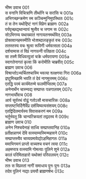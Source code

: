 भीष्म उवाच	001    
स वनानि विचित्राणि तीर्थानि च सरांसि च	001a  
अभिगच्छन्क्रमेण स्म कञ्चिन्मुनिमुपस्थितः	001c  
तं स तेन यथोद्दिष्टं नागं विप्रेण ब्राह्मणः	002a  
पर्यपृच्छद्यथान्यायं श्रुत्वैव च जगाम सः	002c  
सोऽभिगम्य यथाख्यातं नागायतनमर्थवित्	003a  
प्रोक्तवानहमस्मीति भोःशब्दालङ्कृतं वचः	003c  
ततस्तस्य वचः श्रुत्वा रूपिणी धर्मवत्सला	004a  
दर्शयामास तं विप्रं नागपत्नी पतिव्रता	004c  
सा तस्मै विधिवत्पूजां चक्रे धर्मपरायणा	005a  
स्वागतेनागतं कृत्वा किं करोमीति चाब्रवीत्	005c  
ब्राह्मण उवाच	006    
विश्रान्तोऽभ्यर्चितश्चास्मि भवत्या श्लक्ष्णया गिरा	006a  
द्रष्टुमिच्छामि भवति तं देवं नागमुत्तमम्	006c  
एतद्धि परमं कार्यमेतन्मे फलमीप्सितम्	007a  
अनेनार्थेन चास्म्यद्य सम्प्राप्तः पन्नगालयम्	007c  
नागभार्योवाच	008    
आर्य सूर्यरथं वोढुं गतोऽसौ मासचारिकः	008a  
सप्ताष्टभिर्दिनैर्विप्र दर्शयिष्यत्यसंशयम्	008c  
एतद्विदितमार्यस्य विवासकरणं मम	009a  
भर्तुर्भवतु किं चान्यत्क्रियतां तद्वदस्व मे	009c  
ब्राह्मण उवाच	010    
अनेन निश्चयेनाहं साध्वि सम्प्राप्तवानिह	010a  
प्रतीक्षन्नागमं देवि वत्स्याम्यस्मिन्महावने	010c  
सम्प्राप्तस्यैव चाव्यग्रमावेद्योऽहमिहागतः	011a  
ममाभिगमनं प्राप्तो वाच्यश्च वचनं त्वया	011c  
अहमप्यत्र वत्स्यामि गोमत्याः पुलिने शुभे	012a  
कालं परिमिताहारो यथोक्तं परिपालयन्	012c  
भीष्म उवाच	013    
ततः स विप्रस्तां नागीं समाधाय पुनः पुनः	013a  
तदेव पुलिनं नद्याः प्रययौ ब्राह्मणर्षभः	013c  

